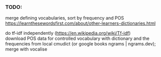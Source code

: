 ### TODO:  
merge defining vocabularies, sort by frequency and POS  
https://learnthesewordsfirst.com/about/other-learners-dictionaries.html  

do tf-idf independently (https://en.wikipedia.org/wiki/Tf-idf)  
download POS data for controlled vocabulary with dictionary and the frequencies from local cmudict (or google books ngrams | ngrams.dev); merge with vocalise  
